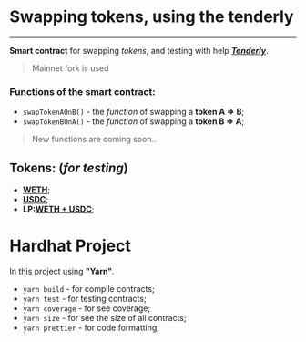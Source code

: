 # __Swapping tokens, using the tenderly__
___
__Smart contract__ for swapping _tokens_, and testing with help ___[Tenderly](https://tenderly.co/)___.
> Mainnet fork is used

### Functions of the smart contract:
+ `swapTokenAOnB()` - the _function_ of swapping a __token A => B__; 
+ `swapTokenBOnA()` - the _function_ of swapping a __token B => A__;

 > New functions are coming soon..

## __Tokens:__ (_for testing_)
- [__WETH__](https://etherscan.io/address/0xc02aaa39b223fe8d0a0e5c4f27ead9083c756cc2);
- [__USDC__](https://etherscan.io/address/0xA0b86991c6218b36c1d19D4a2e9Eb0cE3606eB48);
- __LP:__[__WETH + USDC__](https://etherscan.io/address/0xB4e16d0168e52d35CaCD2c6185b44281Ec28C9Dc);

# __Hardhat Project__

In this project using __"Yarn"__.

+ `yarn build` - for compile contracts;
+ `yarn test` - for testing contracts;
+ `yarn coverage` - for see coverage;
+ `yarn size` - for see the size of all contracts;
+ `yarn prettier` - for code formatting;
